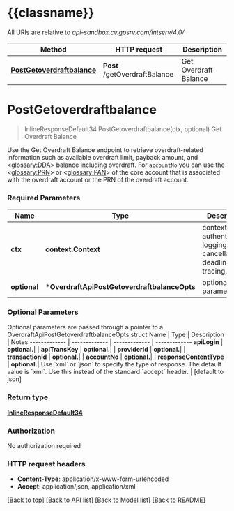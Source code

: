 # {{classname}}

All URIs are relative to *api-sandbox.cv.gpsrv.com/intserv/4.0/*

Method | HTTP request | Description
------------- | ------------- | -------------
[**PostGetoverdraftbalance**](OverdraftApi.md#PostGetoverdraftbalance) | **Post** /getOverdraftBalance | Get Overdraft Balance

# **PostGetoverdraftbalance**
> InlineResponseDefault34 PostGetoverdraftbalance(ctx, optional)
Get Overdraft Balance

Use the Get Overdraft Balance endpoint to retrieve overdraft-related information such as available overdraft limit, payback amount, and <<glossary:DDA>> balance including overdraft.  For `accountNo` you can use the <<glossary:PRN>> or <<glossary:PAN>> of the core account that is associated with the overdraft account or the PRN of the overdraft account.

### Required Parameters

Name | Type | Description  | Notes
------------- | ------------- | ------------- | -------------
 **ctx** | **context.Context** | context for authentication, logging, cancellation, deadlines, tracing, etc.
 **optional** | ***OverdraftApiPostGetoverdraftbalanceOpts** | optional parameters | nil if no parameters

### Optional Parameters
Optional parameters are passed through a pointer to a OverdraftApiPostGetoverdraftbalanceOpts struct
Name | Type | Description  | Notes
------------- | ------------- | ------------- | -------------
 **apiLogin** | **optional.**|  | 
 **apiTransKey** | **optional.**|  | 
 **providerId** | **optional.**|  | 
 **transactionId** | **optional.**|  | 
 **accountNo** | **optional.**|  | 
 **responseContentType** | **optional.**| Use &#x60;xml&#x60; or &#x60;json&#x60; to specify the type of response. The default value is &#x60;xml&#x60;. Use this instead of the standard &#x60;accept&#x60; header. | [default to json]

### Return type

[**InlineResponseDefault34**](inline_response_default_34.md)

### Authorization

No authorization required

### HTTP request headers

 - **Content-Type**: application/x-www-form-urlencoded
 - **Accept**: application/json, application/xml

[[Back to top]](#) [[Back to API list]](../README.md#documentation-for-api-endpoints) [[Back to Model list]](../README.md#documentation-for-models) [[Back to README]](../README.md)

